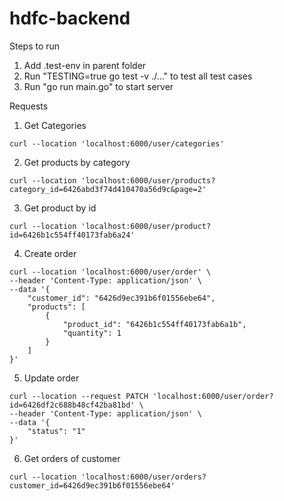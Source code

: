# hdfc-backend

Steps to run
1. Add .test-env in parent folder
2. Run "TESTING=true  go test -v ./..." to test all test cases
3. Run "go run main.go" to start server

Requests
1. Get Categories
```
curl --location 'localhost:6000/user/categories'
```

2. Get products by category
```
curl --location 'localhost:6000/user/products?category_id=6426abd3f74d410470a56d9c&page=2'
```

3. Get product by id
```
curl --location 'localhost:6000/user/product?id=6426b1c554ff40173fab6a24'
```

4. Create order
```
curl --location 'localhost:6000/user/order' \
--header 'Content-Type: application/json' \
--data '{
    "customer_id": "6426d9ec391b6f01556ebe64",
    "products": [
        {
            "product_id": "6426b1c554ff40173fab6a1b",
            "quantity": 1
        }
    ]
}'
```

5. Update order
```
curl --location --request PATCH 'localhost:6000/user/order?id=6426df2c688b48cf42ba81bd' \
--header 'Content-Type: application/json' \
--data '{
    "status": "1"
}'
```

6. Get orders of customer
```
curl --location 'localhost:6000/user/orders?customer_id=6426d9ec391b6f01556ebe64'
```
